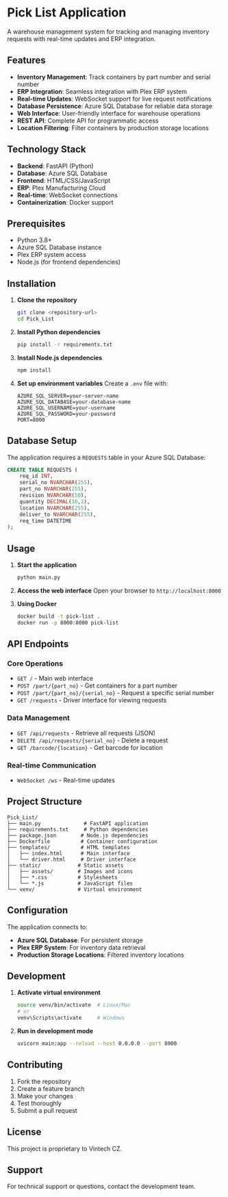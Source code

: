 # Pick List Application

A warehouse management system for tracking and managing inventory requests with real-time updates and ERP integration.

## Features

- **Inventory Management**: Track containers by part number and serial number
- **ERP Integration**: Seamless integration with Plex ERP system
- **Real-time Updates**: WebSocket support for live request notifications
- **Database Persistence**: Azure SQL Database for reliable data storage
- **Web Interface**: User-friendly interface for warehouse operations
- **REST API**: Complete API for programmatic access
- **Location Filtering**: Filter containers by production storage locations

## Technology Stack

- **Backend**: FastAPI (Python)
- **Database**: Azure SQL Database
- **Frontend**: HTML/CSS/JavaScript
- **ERP**: Plex Manufacturing Cloud
- **Real-time**: WebSocket connections
- **Containerization**: Docker support

## Prerequisites

- Python 3.8+
- Azure SQL Database instance
- Plex ERP system access
- Node.js (for frontend dependencies)

## Installation

1. **Clone the repository**
   ```bash
   git clone <repository-url>
   cd Pick_List
   ```

2. **Install Python dependencies**
   ```bash
   pip install -r requirements.txt
   ```

3. **Install Node.js dependencies**
   ```bash
   npm install
   ```

4. **Set up environment variables**
   Create a `.env` file with:
   ```
   AZURE_SQL_SERVER=your-server-name
   AZURE_SQL_DATABASE=your-database-name
   AZURE_SQL_USERNAME=your-username
   AZURE_SQL_PASSWORD=your-password
   PORT=8000
   ```

## Database Setup

The application requires a `REQUESTS` table in your Azure SQL Database:

```sql
CREATE TABLE REQUESTS (
    req_id INT,
    serial_no NVARCHAR(255),
    part_no NVARCHAR(255),
    revision NVARCHAR(50),
    quantity DECIMAL(10,2),
    location NVARCHAR(255),
    deliver_to NVARCHAR(255),
    req_time DATETIME
);
```

## Usage

1. **Start the application**
   ```bash
   python main.py
   ```

2. **Access the web interface**
   Open your browser to `http://localhost:8000`

3. **Using Docker**
   ```bash
   docker build -t pick-list .
   docker run -p 8000:8000 pick-list
   ```

## API Endpoints

### Core Operations
- `GET /` - Main web interface
- `POST /part/{part_no}` - Get containers for a part number
- `POST /part/{part_no}/{serial_no}` - Request a specific serial number
- `GET /requests` - Driver interface for viewing requests

### Data Management
- `GET /api/requests` - Retrieve all requests (JSON)
- `DELETE /api/requests/{serial_no}` - Delete a request
- `GET /barcode/{location}` - Get barcode for location

### Real-time Communication
- `WebSocket /ws` - Real-time updates

## Project Structure

```
Pick_List/
├── main.py              # FastAPI application
├── requirements.txt     # Python dependencies
├── package.json        # Node.js dependencies
├── Dockerfile          # Container configuration
├── templates/          # HTML templates
│   ├── index.html      # Main interface
│   └── driver.html     # Driver interface
├── static/            # Static assets
│   ├── assets/        # Images and icons
│   ├── *.css          # Stylesheets
│   └── *.js           # JavaScript files
└── venv/              # Virtual environment
```

## Configuration

The application connects to:
- **Azure SQL Database**: For persistent storage
- **Plex ERP System**: For inventory data retrieval
- **Production Storage Locations**: Filtered inventory locations

## Development

1. **Activate virtual environment**
   ```bash
   source venv/bin/activate  # Linux/Mac
   # or
   venv\Scripts\activate     # Windows
   ```

2. **Run in development mode**
   ```bash
   uvicorn main:app --reload --host 0.0.0.0 --port 8000
   ```

## Contributing

1. Fork the repository
2. Create a feature branch
3. Make your changes
4. Test thoroughly
5. Submit a pull request

## License

This project is proprietary to Vintech CZ.

## Support

For technical support or questions, contact the development team.